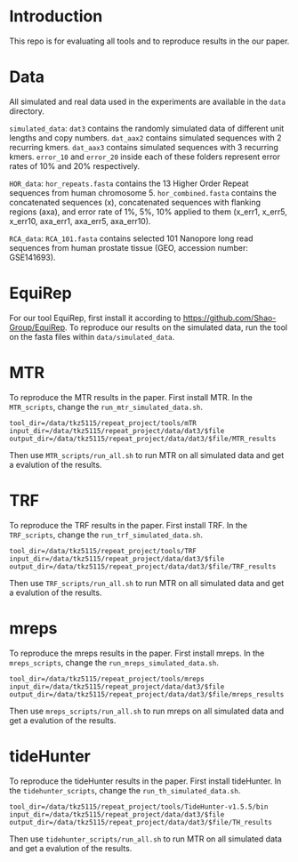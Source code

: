 # Introduction

This repo is for evaluating all tools and to reproduce results in the our paper.

# Data

All simulated and real data used in the experiments are available in the `data` directory.

`simulated_data`: `dat3` contains the randomly simulated data of different unit lengths and copy numbers. `dat_aax2` contains simulated sequences with 2 recurring kmers. `dat_aax3` contains simulated sequences with 3 recurring kmers. `error_10` and `error_20` inside each of these folders represent error rates of 10% and 20% respectively.

`HOR_data`: `hor_repeats.fasta` contains the 13 Higher Order Repeat sequences from human chromosome 5. `hor_combined.fasta` contains the concatenated sequences (x), concatenated sequences with flanking regions (axa), and error rate of 1%, 5%, 10% applied to them (x_err1, x_err5, x_err10, axa_err1, axa_err5, axa_err10).

`RCA_data`: `RCA_101.fasta` contains selected 101 Nanopore long read sequences from human prostate tissue (GEO, accession number: GSE141693).

# EquiRep

For our tool EquiRep, first install it according to https://github.com/Shao-Group/EquiRep.
To reproduce our results on the simulated data, run the tool on the fasta files within `data/simulated_data`.

# MTR
To reproduce the MTR results in the paper. First install MTR. In the `MTR_scripts`, change the `run_mtr_simulated_data.sh`.
```
tool_dir=/data/tkz5115/repeat_project/tools/mTR
input_dir=/data/tkz5115/repeat_project/data/dat3/$file
output_dir=/data/tkz5115/repeat_project/data/dat3/$file/MTR_results
```
Then use `MTR_scripts/run_all.sh` to run MTR on all simulated data and get a evalution of the results.

# TRF

To reproduce the TRF results in the paper. First install TRF. In the `TRF_scripts`, change the `run_trf_simulated_data.sh`.
```
tool_dir=/data/tkz5115/repeat_project/tools/TRF
input_dir=/data/tkz5115/repeat_project/data/dat3/$file
output_dir=/data/tkz5115/repeat_project/data/dat3/$file/TRF_results
```
Then use `TRF_scripts/run_all.sh` to run MTR on all simulated data and get a evalution of the results.

# mreps

To reproduce the mreps results in the paper. First install mreps. In the `mreps_scripts`, change the `run_mreps_simulated_data.sh`.
```
tool_dir=/data/tkz5115/repeat_project/tools/mreps
input_dir=/data/tkz5115/repeat_project/data/dat3/$file
output_dir=/data/tkz5115/repeat_project/data/dat3/$file/mreps_results
```
Then use `mreps_scripts/run_all.sh` to run mreps on all simulated data and get a evalution of the results.

# tideHunter

To reproduce the tideHunter results in the paper. First install tideHunter. In the `tidehunter_scripts`, change the `run_th_simulated_data.sh`.
```
tool_dir=/data/tkz5115/repeat_project/tools/TideHunter-v1.5.5/bin
input_dir=/data/tkz5115/repeat_project/data/dat3/$file
output_dir=/data/tkz5115/repeat_project/data/dat3/$file/TH_results
```
Then use `tidehunter_scripts/run_all.sh` to run MTR on all simulated data and get a evalution of the results.